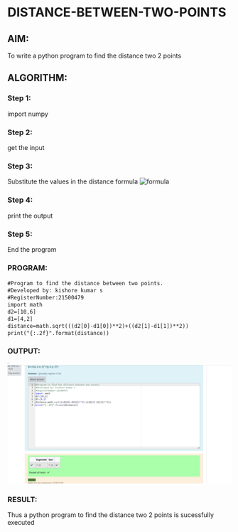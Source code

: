 # DISTANCE-BETWEEN-TWO-POINTS

## AIM:
To write a python program to find the distance two 2 points
## ALGORITHM:
### Step 1:
import numpy
### Step 2: 
get the input
### Step 3: 
Substitute the values in the distance formula  ![formula](/formula.jpg)
### Step 4: 
print the output
### Step 5: 
End the program
### PROGRAM:
```
#Program to find the distance between two points.
#Developed by: kishore kumar s
#RegisterNumber:21500479
import math
d2=[10,6]
d1=[4,2]
distance=math.sqrt(((d2[0]-d1[0])**2)+((d2[1]-d1[1])**2))
print("{:.2f}".format(distance))
```
  


### OUTPUT:
![output](./11.png)

### RESULT:

Thus a python program to find the distance two 2 points is sucessfully executed